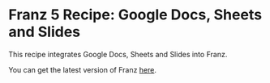 # Franz 5 Recipe: Google Docs, Sheets and Slides
This recipe integrates Google Docs, Sheets and Slides into Franz.

You can get the latest version of Franz [here](https://meetfranz.com/).
